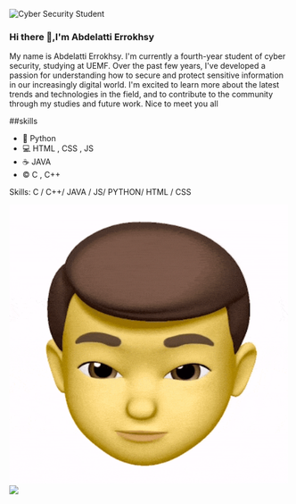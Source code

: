 
![Cyber Security Student](https://plus.unsplash.com/premium_photo-1674506654010-22677db35bdf?ixlib=rb-4.0.3&ixid=MnwxMjA3fDB8MHxwaG90by1wYWdlfHx8fGVufDB8fHx8&auto=format&fit=crop&w=1160&q=80)

### Hi there 👋,I'm Abdelatti Errokhsy

My name is Abdelatti Errokhsy. I'm currently a fourth-year student of cyber security, studying at UEMF. Over the past few years, I've developed a passion for understanding how to secure and protect sensitive information in our increasingly digital world. I'm excited to learn more about the latest trends and technologies in the field, and to contribute to the community through my studies and future work. Nice to meet you all


##skills 

* 🐍 Python
* 💻 HTML , CSS , JS
* ☕ JAVA
* © C , C++

Skills: C / C++/ JAVA / JS/ PYTHON/ HTML / CSS


<img src="https://raw.githubusercontent.com/BaiqingL/BaiqingL/master/head.gif" width="500">
<img src="https://gist.githubusercontent.com/sundaysec/fe23ed04f4871478c48a20604cf1374f/raw/717a8de9db6466f0f2cfa879286beca2778b9b53/AboutMe.gif" width="500">








